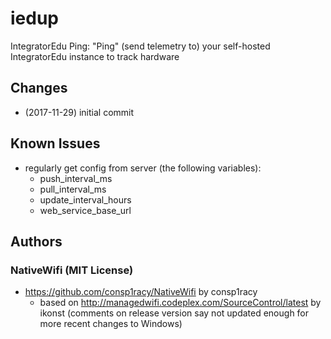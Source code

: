 # iedup
IntegratorEdu Ping: "Ping" (send telemetry to) your self-hosted IntegratorEdu instance to track hardware

## Changes
* (2017-11-29) initial commit

## Known Issues
* regularly get config from server (the following variables):
	* push_interval_ms
	* pull_interval_ms
	* update_interval_hours
	* web_service_base_url

## Authors
### NativeWifi (MIT License)
* https://github.com/consp1racy/NativeWifi by consp1racy
  * based on http://managedwifi.codeplex.com/SourceControl/latest by ikonst (comments on release version say not updated enough for more recent changes to Windows)
